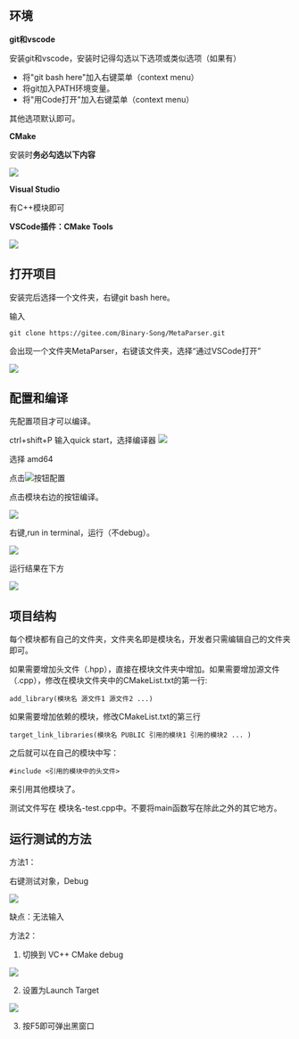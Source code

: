 
## 环境

**git和vscode**

安装git和vscode，安装时记得勾选以下选项或类似选项（如果有）

- 将"git bash here"加入右键菜单（context menu）
- 将git加入PATH环境变量。
- 将"用Code打开"加入右键菜单（context menu） 

其他选项默认即可。


**CMake**

安装时**务必勾选以下内容**

![](images/2021-04-24-11-59-00.png)

 
**Visual Studio**

有C++模块即可

**VSCode插件：CMake Tools**

![](images/2021-04-24-12-01-37.png)
 
## 打开项目

安装完后选择一个文件夹，右键git bash here。

输入

```
git clone https://gitee.com/Binary-Song/MetaParser.git
```

会出现一个文件夹MetaParser，右键该文件夹，选择“通过VSCode打开”

![](images/2021-04-24-12-12-02.png)

 
## 配置和编译

先配置项目才可以编译。

ctrl+shift+P 输入quick start，选择编译器
![](images/2021-04-24-12-17-01.png)

选择 amd64

点击![](images/2021-04-24-12-18-21.png)按钮配置


点击模块右边的按钮编译。

![](images/2021-04-24-12-20-18.png)

右键,run in terminal，运行（不debug）。

![](images/2021-04-24-12-22-41.png)

运行结果在下方

![](images/2021-04-24-12-23-59.png)

## 项目结构

每个模块都有自己的文件夹，文件夹名即是模块名，开发者只需编辑自己的文件夹即可。

如果需要增加头文件（.hpp），直接在模块文件夹中增加。如果需要增加源文件（.cpp），修改在模块文件夹中的CMakeList.txt的第一行:

```
add_library(模块名 源文件1 源文件2 ...)
```

如果需要增加依赖的模块，修改CMakeList.txt的第三行

```
target_link_libraries(模块名 PUBLIC 引用的模块1 引用的模块2 ... )
```

之后就可以在自己的模块中写：

```
#include <引用的模块中的头文件>
```

来引用其他模块了。

测试文件写在 模块名-test.cpp中。不要将main函数写在除此之外的其它地方。

## 运行测试的方法

方法1：

右键测试对象，Debug

![](images/2021-04-24-11-39-26.png)

缺点：无法输入

方法2：

1. 切换到 VC++ CMake debug

![](images/2021-04-24-11-42-07.png)


2. 设置为Launch Target

![](images/2021-04-24-11-48-12.png)

3. 按F5即可弹出黑窗口